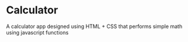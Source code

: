 # Calculator

A calculator app designed using HTML + CSS that performs simple math using javascript functions
